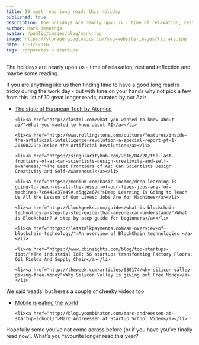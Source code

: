 ```yaml
---
title: 10 must read long reads this holiday
published: true
description: The holidays are nearly upon us - time of relaxation, rest and reflection and maybe some reading. If you are anything like us then finding time to have a good long read is tricky during the work day - but with time on your hands why not pick a few from this list of 10 great longer reads, curated by our Aziz.
author: Mark Jennings
avatar: /public/images/blog/mark.jpg
image: https://storage.googleapis.com/ssg-website-images/library.jpg
date: 13-12-2016
tags: corporates v startups
---
```




   <p>The holidays are nearly upon us - time of relaxation, rest and reflection and maybe some reading.</p>
<p>If you are anything like us then finding time to have a good long read is tricky during the work day - but with time on your hands why not pick a few from this list of 10 great longer reads, curated by our Aziz.</p>
<div class="row">
<div class="col-md-12">
	<ul>
	<li><a href="http://www.slideshare.net/AtomicoVentures/the-state-of-european-tech-2016-full-report">The state of European Tech by Atomico</a></li>

	<li><a href="http://fastml.com/what-you-wanted-to-know-about-ai/">What you wanted to know about AI</a></li>

	<li><a href="http://www.rollingstone.com/culture/features/inside-the-artificial-intelligence-revolution-a-special-report-pt-1-20160229">Inside the Artificial Revolution</a></li>

	<li><a href="https://singularityhub.com/2016/04/20/the-last-frontiers-of-ai-can-scientists-design-creativity-and-self-awareness/">The Last Frontiers of AI: Can Scientists Design Creativity and Self-Awareness?</a></li>

	<li><a href="https://medium.com/basic-income/deep-learning-is-going-to-teach-us-all-the-lesson-of-our-lives-jobs-are-for-machines-7c6442e37a49#.r5qg2e67e">Deep Learning Is Going to Teach Us All the Lesson of Our Lives: Jobs Are for Machines</a></li>

	<li><a href="http://blockgeeks.com/guides/what-is-blockchain-technology-a-step-by-step-guide-than-anyone-can-understand/">What is Blockchain? A step by step guide for beginners</a></li>

	<li><a href="https://letstalkpayments.com/an-overview-of-blockchain-technology/">An overview of BlockChain technologies </a></li>

	<li><a href="https://www.cbinsights.com/blog/top-startups-iiot/">The industrial IoT: 56 startups transforming Factory Floors, Oil Fields And Supply Chain</a></li>

	<li><a href="http://theweek.com/articles/630174/why-silicon-valley-giving-free-money">Why Silicon Valley is giving out Free Money</a></li>
</ul>
</div>
</div>
<p>We said ‘reads’ but here’s a couple of cheeky videos too</p>
<ul>
	<li><a href="http://a16z.com/2016/12/09/mobile-is-eating-the-world-outlook-2017">Mobile is eating the world</a></li>

	<li><a href="http://blog.ycombinator.com/marc-andreessen-at-startup-school/">Marc Andreessen at Startup School Video</a></li>
</ul>

<p>Hopefully some you’ve not come across before (or if you have you’ve finally read now). What’s you favourite longer read this year?</p>

